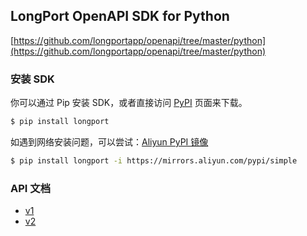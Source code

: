 ## LongPort OpenAPI SDK for Python

[https://github.com/longportapp/openapi/tree/master/python](https://github.com/longportapp/openapi/tree/master/python)

### 安装 SDK

你可以通过 Pip 安装 SDK，或者直接访问 [PyPI](https://pypi.org/project/longport/) 页面来下载。

```bash
$ pip install longport
```

如遇到网络安装问题，可以尝试：[Aliyun PyPI 镜像](https://mirrors.aliyun.com/pypi/simple)

```bash
$ pip install longport -i https://mirrors.aliyun.com/pypi/simple
```

### API 文档

- [v1](https://longportapp.github.io/openapi-sdk/v1/python/index.html)
- [v2](https://longportapp.github.io/openapi-sdk/v2/python/index.html)

